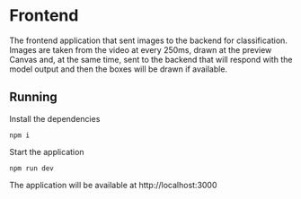 # Frontend

The frontend application that sent images to the backend for classification. Images are taken from the video at every 250ms, drawn at the preview Canvas and, at the same time, sent to the backend that will respond with the model output and then the boxes will be drawn if available.

## Running

Install the dependencies
```
npm i
```

Start the application

```
npm run dev
```

The application will be available at http://localhost:3000


